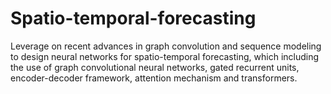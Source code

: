 # Spatio-temporal-forecasting
Leverage on recent advances in graph convolution and sequence modeling to design neural networks for spatio-temporal forecasting, which including the use of graph convolutional neural networks, gated recurrent units, encoder-decoder framework, attention mechanism and transformers.
